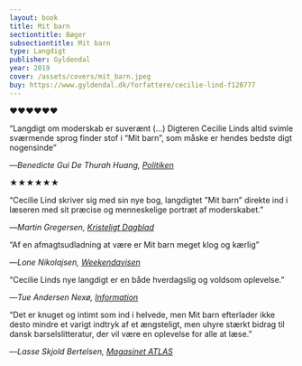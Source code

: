 ```yaml
---
layout: book
title: Mit barn
sectiontitle: Bøger
subsectiontitle: Mit barn
type: Langdigt
publisher: Gyldendal
year: 2019
cover: /assets/covers/mit_barn.jpeg
buy: https://www.gyldendal.dk/forfattere/cecilie-lind-f128777
---
```


<p class="red">&hearts;&hearts;&hearts;&hearts;&hearts;&hearts;</p>
“Langdigt om moderskab er suverænt (…) Digteren Cecilie Linds altid svimle sværmende sprog finder stof i “Mit barn”, som måske er hendes bedste digt nogensinde”

<p class="review-attribution">—<i>Benedicte Gui De Thurah Huang, <a href="https://politiken.dk/kultur/boger/art7390276/Mælkegælden-stikker-sit-ansigt-frem-og-spreder-kvalme-og-skyld-i-suveræn-bog-om-moderskabet" target="_blank" rel="noopener noreferrer">Politiken</a></i></p>

<p class="black">&starf;&starf;&starf;&starf;&starf;&starf;</p>
“Cecilie Lind skriver sig med sin nye bog, langdigtet ”Mit barn” direkte ind i læseren med sit præcise og menneskelige portræt af moderskabet.”

<p class="review-attribution">—<i>Martin Gregersen, <a href="https://www.kristeligt-dagblad.dk/kultur/smukt-og-ubaerligt-langdigt-om-det-vidunderligste-og-skraekkeligste-af-alt" target="_blank" rel="noopener noreferrer">Kristeligt Dagblad</a></i></p>

“Af en afmagtsudladning at være er Mit barn meget klog og kærlig”

<p class="review-attribution">—<i>Lone Nikolajsen, <a href="https://www.weekendavisen.dk/2019-39/boeger/moderguden-splatter-ud" target="_blank" rel="noopener noreferrer">Weekendavisen</a></i></p>

“Cecilie Linds nye langdigt er en både hverdagslig og voldsom oplevelse.”

<p class="review-attribution">—<i>Tue Andersen Nexø, <a href="https://www.information.dk/kultur/anmeldelse/2019/09/cecilie-lind-skriver-vaere-mor-uden-filter-oedelagt-mellemkoed-stegeos" target="_blank" rel="noopener noreferrer">Information</a></i></p>

“Det er knuget og intimt som ind i helvede, men Mit barn efterlader ikke desto mindre et varigt indtryk af et ængsteligt, men uhyre stærkt bidrag til dansk barselslitteratur, der vil være en oplevelse for alle at læse.”


<p class="review-attribution">—<i>Lasse Skjold Bertelsen, <a href="https://atlasmag.dk/kultur/bøger/solen-er-så-død-mor " target="_blank" rel="noopener noreferrer">Magasinet ATLAS</a></i></p>